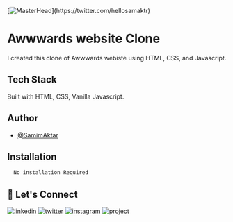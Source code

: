 [![MasterHead]('https://raw.githubusercontent.com/Samim-Aktar-coder/Awwwards-website/main/Github%20Banner.png')](https://twitter.com/hellosamaktr)

# Awwwards website Clone

I created this clone of Awwwards webiste using HTML, CSS, and Javascript. 


## Tech Stack

Built with HTML, CSS, Vanilla Javascript.


## Author

- [@SamimAktar](https://github.com/Samim-Aktar-coder)


## Installation


```bash
  No installation Required
```
    
## 🔗 Let's Connect
[![linkedin](https://img.shields.io/badge/linkedin-0A66C2?style=for-the-badge&logo=linkedin&logoColor=white)](https://www.linkedin.com/in/samimaktr/)
[![twitter](https://img.shields.io/badge/twitter-1DA1F2?style=for-the-badge&logo=twitter&logoColor=white)](https://twitter.com/hellosamaktr)
[![instagram](https://img.shields.io/badge/instagram-DE3C7C?style=for-the-badge&logo=instagram&logoColor=white)](https://www.instagram.com/)
[![project](https://img.shields.io/badge/project_link-96C43A?style=for-the-badge&logo=tp-link&logoColor=white)](https://top-password-generator.netlify.app/)